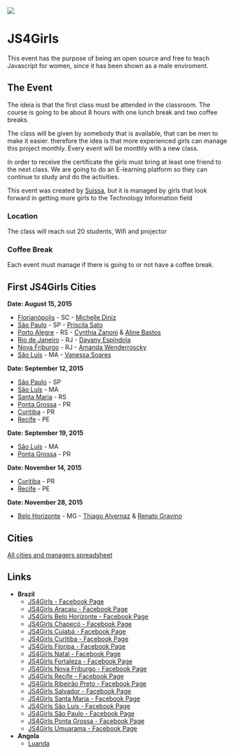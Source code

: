 ![](https://raw.githubusercontent.com/Webschool-io/js4girls/master/divulga/facebook/page-avatar-model.png)

# JS4Girls

This event has the purpose of being an open source and free to teach Javascript for women, since it has been shown as a male enviroment.

## The Event

The ideia is that the first class must be attended in the classroom. The course is going to be about 8 hours with one lunch break and two coffee breaks.

The class will be given by somebody that is available, that can be men to make it easier. therefore the idea is that more experienced girls can manage this project monthly. Every event will be monthly with a new class.

In order to receive the certificate the girls must bring at least one friend to the next class.
We are going to do an E-learning platform so they can continue to study and do the activities.

This event was created by [Suissa](https://fb.com/suissa), but it is managed by girls that look forward in getting more girls to the Technology Information field

### Location
The class will reach out 20 students, Wifi and projector

### Coffee Break

Each event must manage if there is going to or not have a coffee break.

## First JS4Girls Cities

**Date: August 15, 2015**

- [Florianópolis](https://www.facebook.com/JS4GirlsFloripa) - SC - [Michelle Diniz](https://github.com/MichelleDiniz)
- [São Paulo](https://www.facebook.com/JS4GirlsSampa) - SP - [Priscila Sato](https://github.com/mayogax)
- [Porto Alegre](https://www.facebook.com/js4girlsportoalegre) - RS - [Cynthia Zanoni](https://github.com/cyz) & [Aline Bastos](https://github.com/alinebastos)
- [Rio de Janeiro](https://www.facebook.com/JS4GirlsRio) - RJ - [Dayany Espíndola](https://github.com/dayanyrec)
- [Nova Friburgo](https://www.facebook.com/JS4GirlsNovaFriburgo) - RJ - [Amanda Wenderroscky]()
- [São Luís](https://www.facebook.com/JS4GirlsSaoLuis) - MA - [Vanessa Soares](https://www.facebook.com/vanessa.soares123)

**Date: September 12, 2015**
- [São Paulo](https://www.facebook.com/JS4GirlsSampa) - SP
- [São Luís](https://www.facebook.com/JS4Girls.PontaGrossa) - MA
- [Santa Maria](https://www.facebook.com/JS4Girls.Brasil.SantaMaria) - RS
- [Ponta Grossa](https://www.facebook.com/JS4Girls.PontaGrossa) - PR
- [Curitiba](https://www.facebook.com/JS4Girls.Curitiba) - PR
- [Recife](https://www.facebook.com/JS4Girls-Recife-1643345152589209/) - PE


**Date: September 19, 2015**
- [São Luís](https://www.facebook.com/JS4Girls.PontaGrossa) - MA
- [Ponta Grossa](https://www.facebook.com/JS4Girls.PontaGrossa) - PR

**Date: November 14, 2015**
- [Curitiba](https://www.facebook.com/JS4Girls.Curitiba) - PR
- [Recife](https://www.facebook.com/JS4Girls-Recife-1643345152589209/) - PE

**Date: November 28, 2015**
- [Belo Horizonte](https://www.facebook.com/JS4Girls-Belo-Horizonte-1621761758078215) - MG - [Thiago Alvernaz](https://www.facebook.com/thiagoalvernaz) & [Renato Gravino](https://www.facebook.com/renato.gravino)

## Cities
[All cities and managers spreadsheet](https://docs.google.com/spreadsheets/d/1WXHcy_hZi766Se7GVjC18XjM7DrE4PFlZ3T5Ls3c4tY/edit?usp=sharing)


## Links

- **Brazil**
  - [JS4Girls - Facebook Page](https://www.facebook.com/js4girls)
  - [JS4Girls Aracaju - Facebook Page](https://www.facebook.com/JS4GirlsAracaju/)
  - [JS4Girls Belo Horizonte - Facebook Page](https://www.facebook.com/JS4Girls.Brasil.BeloHorizonte/)
  - [JS4Girls Chapecó - Facebook Page](https://www.facebook.com/JS4Girls.Brasil.Chapeco)
  - [JS4Girls Cuiabá - Facebook Page](https://www.facebook.com/JS4Girls-Cuiabá-1617651935168412/)
  - [JS4Girls Curitiba - Facebook Page](https://www.facebook.com/JS4Girls.Curitiba)
  - [JS4Girls Floripa - Facebook Page](https://www.facebook.com/JS4GirlsFloripa)
  - [JS4Girls Natal - Facebook Page](https://www.facebook.com/JS4Girls.Brasil.Natal/)
  - [JS4Girls Fortaleza - Facebook Page](https://www.facebook.com/JS4GirlsFortaleza)
  - [JS4Girls Nova Friburgo - Facebook Page](https://www.facebook.com/JS4GirlsNovaFriburgo)
  - [JS4Girls Recife - Facebook Page](https://www.facebook.com/JS4Girls-Recife-1643345152589209/)
  - [JS4Girls Ribeirão Preto - Facebook Page](https://www.facebook.com/JS4Girls.Brasil.Ribeirao.Preto/)
  - [JS4Girls Salvador - Facebook Page](js4girlssalvador)
  - [JS4Girls Santa Maria - Facebook Page](https://www.facebook.com/JS4Girls.Brasil.SantaMaria)
  - [JS4Girls São Luís - Facebook Page](https://www.facebook.com/JS4GirlsSaoLuis)
  - [JS4Girls São Paulo - Facebook Page](https://www.facebook.com/JS4GirlsSampa)
  - [JS4Girls Ponta Grossa - Facebook Page](https://www.facebook.com/JS4Girls.PontaGrossa)
  - [JS4Girls Umuarama - Facebook Page](https://www.facebook.com/JS4Girls.Brasil.Umuarama/?ref=br_rs)
- **Angola**
  - [Luanda](https://www.facebook.com/JS4Girls.Angola.Luanda/)

